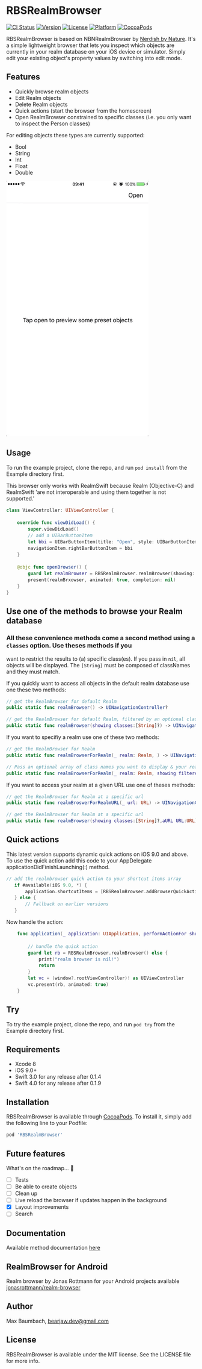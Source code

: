 # RBSRealmBrowser

[![CI Status](https://travis-ci.org/bearjaw/RBSRealmBrowser.svg?branch=0.2.3)](https://travis-ci.org/bearjaw/RBSRealmBrowser)
[![Version](https://img.shields.io/cocoapods/v/RBSRealmBrowser.svg?style=flat)](http://cocoapods.org/pods/RBSRealmBrowser)
[![License](https://img.shields.io/cocoapods/l/RBSRealmBrowser.svg?style=flat)](http://cocoapods.org/pods/RBSRealmBrowser)
[![Platform](https://img.shields.io/cocoapods/p/RBSRealmBrowser.svg?style=flat)](http://cocoapods.org/pods/RBSRealmBrowser)
[![CocoaPods](https://img.shields.io/cocoapods/dt/RBSRealmBrowser.svg?maxAge=3600)](https://cocoapods.org/pods/RBSRealmBrowser)

RBSRealmBrowser is based on NBNRealmBrowser by  [Nerdish by Nature](https://github.com/nerdishbynature/NBNRealmBrowser). It's a simple lightweight browser that lets you inspect which objects are currently in your realm database on your iOS device or simulator.
Simply edit your existing object's property values by switching into edit mode.

## Features

- Quickly browse realm objects
- Edit Realm objects
- Delete Realm objects
- Quick actions (start the browser from the homescreen)
- Open RealmBrowser constrained to specific classes (i.e. you only want to inspect the Person classes) 

For editing objects these types are currently supported:

- Bool
- String
- Int
- Float
- Double

![](./screenflow/RBSRealmBrowser.gif)

## Usage

To run the example project, clone the repo, and run `pod install` from the Example directory first.

This browser only works with RealmSwift because Realm (Objective-C) and RealmSwift 'are not interoperable and using them together is not supported.'

```swift
class ViewController: UIViewController {
    
    override func viewDidLoad() {
        super.viewDidLoad()
        // add a UIBarButtonItem 
        let bbi = UIBarButtonItem(title: "Open", style: UIBarButtonItemStyle.plain, target: self, action:   #selector(ViewController.openBrowser))
        navigationItem.rightBarButtonItem = bbi
    }

    @objc func openBrowser() {
        guard let realmBrowser = RBSRealmBrowser.realmBrowser(showing: ["Person"]) else { return }
        present(realmBrxowser, animated: true, completion: nil)
    }
}
```

## Use one of the methods to browse your Realm database
### All these convenience methods come a second method using a  `classes` option. Use theses methods if you
want to restrict the results to (a) specific class(es). If you pass in `nil`, all objects will be displayed. The `[String]` must be composed
of classNames and they must match. 

If you quickly want to access all objects in  the default realm database use one these two methods:
```swift
// get the RealmBrowser for default Realm 
public static func realmBrowser() -> UINavigationController?
```
```swift
// get the RealmBrowser for default Realm, filtered by an optional class names array 
public static func realmBrowser(showing classes:[String]?) -> UINavigationController?
```

If you want to specifiy a realm use one of these two methods:
```swift
// get the RealmBrowser for Realm 
public static func realmBrowserForRealm(_ realm: Realm, ) -> UINavigationController?
```
```swift
// Pass an optional array of class names you want to display & your realm
public static func realmBrowserForRealm(_ realm: Realm, showing filteredClasses:[String]?) -> UINavigationController?
```
If you want to access your realm at a given URL use one of theses methods:
```swift
// get the RealmBrowser for Realm at a specific url
public static func realmBroswerForRealmURL(_ url: URL) -> UINavigationController?
```
```swift
// get the RealmBrowser for Realm at a specific url
public static func realmBrowser(showing classes:[String]?,aURL URL:URL) -> UINavigationController?
```

## Quick actions

This latest version supports dynamic quick actions on iOS 9.0 and above.
To use the quick action add this code to your AppDelegate applicationDidFinishLaunching(:) method.

```swift
// add the realmbrowser quick action to your shortcut items array
   if #available(iOS 9.0, *) {
       application.shortcutItems = [RBSRealmBrowser.addBrowserQuickAction()]
   } else {
       // Fallback on earlier versions
   }
```

Now handle the action: 

```swift
    func application(_ application: UIApplication, performActionFor shortcutItem: UIApplicationShortcutItem, completionHandler: @escaping (Bool) -> Void) {
        
        // handle the quick action
        guard let rb = RBSRealmBrowser.realmBrowser() else {
            print("realm browser is nil!")
            return
        }
        let vc = (window?.rootViewController)! as UIViewController
        vc.present(rb, animated: true)
    }
```



## Try

To try the example project, clone the repo, and run `pod try` from the Example directory first.

## Requirements

- Xcode 8
- iOS 9.0+
- Swift 3.0 for any release after 0.1.4
- Swift 4.0 for any release after 0.1.9


## Installation

RBSRealmBrowser is available through [CocoaPods](http://cocoapods.org). To install
it, simply add the following line to your Podfile:

```ruby
pod 'RBSRealmBrowser'
```
## Future features
What's on the roadmap... 🚀
- [ ] Tests
- [ ] Be able to create objects
- [ ] Clean up
- [ ] Live reload the browser if updates happen in the background
- [x] Layout improvements
- [ ] Search 

## Documentation
Available method documentation [here](http://cocoadocs.org/docsets/RBSRealmBrowser/0.1.7/)

## RealmBrowser for Android

Realm browser by Jonas Rottmann for your Android projects available [jonasrottmann/realm-browser](https://github.com/jonasrottmann/realm-browser)

## Author

Max Baumbach, bearjaw.dev@gmail.com

## License

RBSRealmBrowser is available under the MIT license. See the LICENSE file for more info.
